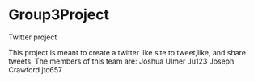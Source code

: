 # Group3Project
Twitter project

This project is meant to create a twitter like site to tweet,like, and share tweets.
The members of this team are: 
Joshua Ulmer Ju123
Joseph Crawford jtc657
